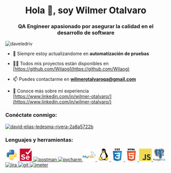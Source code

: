 <h1 align="center">Hola 👋, soy Wilmer Otalvaro</h1>
<h3 align="center">QA Engineer apasionado por asegurar la calidad en el desarrollo de software</h3>

<p align="left"> <img src="https://komarev.com/ghpvc/?username=daveledriv&label=Profile%20views&color=0e75b6&style=flat" alt="daveledriv" /> </p>

- 🌱 Siempre estoy actualizandome en **automatización de pruebas**

- 👨‍💻 Todos mis proyectos están disponibles en [https://github.com/Wilaog](https://github.com/Wilaog)

- 📫 Puedes contactarme en **wilmerotalvaroqa@gmail.com**

- 📄 Conoce más sobre mi experiencia [https://www.linkedin.com/in/wilmer-otalvaro/](https://www.linkedin.com/in/wilmer-otalvaro/)

<h3 align="left">Conéctate conmigo:</h3>
<p align="left">
<a href="[https://github.com/Wilaog](https://www.linkedin.com/in/wilmer-otalvaro/)" target="blank"><img align="center" src="https://cdn.jsdelivr.net/npm/simple-icons@3.0.1/icons/linkedin.svg" alt="david-elias-ledesma-rivera-2a8a5722b" height="30" width="40" /></a>

</p>

<h3 align="left">Lenguajes y herramientas:</h3>
<p align="left"> 
<a href="https://www.python.org" target="_blank"> <img src="https://raw.githubusercontent.com/devicons/devicon/master/icons/python/python-original.svg" alt="python" width="40" height="40"/> </a>
<a href="https://www.selenium.dev" target="_blank"> <img src="https://raw.githubusercontent.com/devicons/devicon/master/icons/selenium/selenium-original.svg" alt="selenium" width="40" height="40"/> </a>
<a href="https://www.postman.com" target="_blank"> <img src="https://www.vectorlogo.zone/logos/getpostman/getpostman-icon.svg" alt="postman" width="40" height="40"/> </a>
<a href="https://www.jetbrains.com/pycharm/" target="_blank"> <img src="https://resources.jetbrains.com/storage/products/company/brand/logos/PyCharm_icon.png" alt="pycharm" width="40" height="40"/> </a>
<a href="https://www.mysql.com/" target="_blank"> <img src="https://raw.githubusercontent.com/devicons/devicon/master/icons/mysql/mysql-original-wordmark.svg" alt="mysql" width="40" height="40"/> </a>
<a href="https://www.linux.org/" target="_blank"> <img src="https://raw.githubusercontent.com/devicons/devicon/master/icons/linux/linux-original.svg" alt="linux" width="40" height="40"/> </a>
<a href="https://www.w3schools.com/css/" target="_blank"> <img src="https://raw.githubusercontent.com/devicons/devicon/master/icons/css3/css3-original-wordmark.svg" alt="css3" width="40" height="40"/> </a>
<a href="https://www.w3.org/html/" target="_blank"> <img src="https://raw.githubusercontent.com/devicons/devicon/master/icons/html5/html5-original-wordmark.svg" alt="html5" width="40" height="40"/> </a>
<a href="https://developer.mozilla.org/en-US/docs/Web/JavaScript" target="_blank"> <img src="https://raw.githubusercontent.com/devicons/devicon/master/icons/javascript/javascript-original.svg" alt="javascript" width="40" height="40"/> </a>
<a href="https://www.postgresql.org" target="_blank"> <img src="https://raw.githubusercontent.com/devicons/devicon/master/icons/postgresql/postgresql-original-wordmark.svg" alt="postgresql" width="40" height="40"/> </a>
<a href="https://www.jira.com" target="_blank"> <img src="https://cdn.worldvectorlogo.com/logos/jira-1.svg" alt="jira" width="40" height="40"/> </a>
<a href="https://git-scm.com/" target="_blank"> <img src="https://www.vectorlogo.zone/logos/git-scm/git-scm-icon.svg" alt="git" width="40" height="40"/> </a>
<a href="https://jmeter.apache.org/" target="_blank"> <img src="https://jmeter.apache.org/images/jmeter_square.svg" alt="jmeter" width="40" height="40"/> </a>
</p>

###





